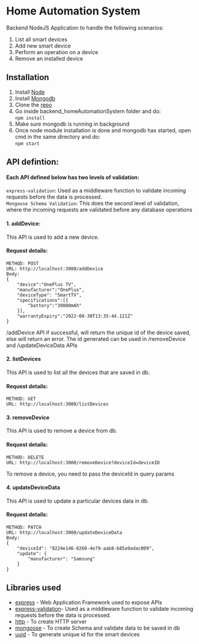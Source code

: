 # Home  Automation System

Backend NodeJS Application to handle the following scenarios:  
1. List all smart devices  
2. Add new smart device  
3. Perform an operation on a device  
4. Remove an installed device 

## Installation

1. Install [Node](https://nodejs.org/en/download/)
2. Install [Mongodb](https://www.mongodb.com/try/download/community)
2. Clone the [repo](https://github.com/tonymathew17/backend_homeAutomationSystem.git)
3. Go inside backend_homeAutomationSystem folder and do:   
```npm install```
5. Make sure mongodb is running in background
6. Once node module installation is done and mongodb has started, open cmd in the same directory and do:  
```npm start```



## API defintion:
#### Each API defined below has two levels of validation:  
```express-validation```: Used as a middleware function to validate incoming requests before the data is processed.  
```Mongoose Schema Validation```: This does the second level of validation, where the incoming requests are validated before any database operations
#### 1. addDevice:  
 This API is used to add a new device.   
#### Request details:  
```
METHOD: POST  
URL: http://localhost:3000/addDevice  
Body:  
{
    "device":"OnePlus TV",
    "manufacturer":"OnePlus",
    "deviceType": "SmartTV",
    "specifications":[{
        "battery":"30000mAh"
    }],
    "warrantyExpiry":"2022-08-30T13:35:44.121Z"
}
```  
/addDevice API if successful, will return the unique id of the device saved, else will return an error. The id generated can be used in /removeDevice and /updateDeviceData APIs
#### 2. listDevices  
This API is used to list all the devices that are saved in db.  
#### Request details:  
```
METHOD: GET
URL: http://localhost:3000/listDevices  
```   
#### 3. removeDevice  
This API is used to remove a device from db.  
#### Request details:  
```
METHOD: DELETE  
URL: http://localhost:3000/removeDevice?deviceId=deviceID
```    
To remove a device, you need to pass the deviceId in query params  
#### 4. updateDeviceData  
This API is used to update a particular devices data in db.  
#### Request details:  
```
METHOD: PATCH  
URL: http://localhost:3000/updateDeviceData
Body:  
{
    "deviceId": "8224e146-8260-4e79-aab8-b85a9adac009",
    "update": {
        "manufacturer": "Samsung"
    }
}
```    
## Libraries used  
- [express](https://www.npmjs.com/package/express) - Web Application Framework used to expose APIs 
- [express-validation](https://www.npmjs.com/package/express-validation)- Used as a middleware function to validate incoming requests before the data is processed.
- [http](https://www.npmjs.com/package/http) - To create HTTP server
- [mongoose](https://www.npmjs.com/package/mongoose) - To create Schema and validate data to be saved in db
- [uuid](https://www.npmjs.com/package/uuid) - To generate unique id for the smart devices
